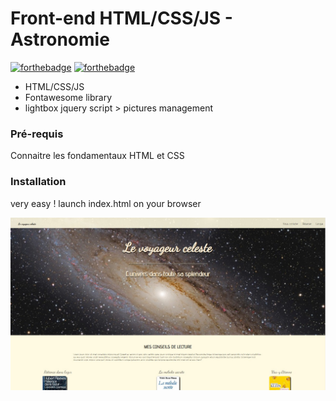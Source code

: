 # Front-end HTML/CSS/JS - Astronomie 
[![forthebadge](http://forthebadge.com/images/badges/built-with-love.svg)](http://forthebadge.com)  [![forthebadge](https://forthebadge.com/images/badges/powered-by-oxygen.svg)](https://forthebadge.com)

- HTML/CSS/JS 
- Fontawesome library
- lightbox jquery script > pictures management



### Pré-requis

Connaitre les fondamentaux HTML et CSS

### Installation
very easy ! launch index.html on your browser

![Screenshot](/docs/astro.jpg)
